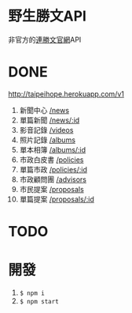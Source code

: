 # 野生勝文API

非官方的[連勝文官網](http://taipeihope.tw/)API

# DONE

http://taipeihope.herokuapp.com/v1

1. 新聞中心 [/news](http://taipeihope.herokuapp.com/v1/news)
2. 單篇新聞 [/news/:id](http://taipeihope.herokuapp.com/v1/news/59)
3. 影音記錄 [/videos](http://taipeihope.herokuapp.com/v1/videos)
4. 照片記錄 [/albums](http://taipeihope.herokuapp.com/v1/albums)
5. 單本相簿 [/albums/:id](http://taipeihope.herokuapp.com/v1/albums/set72157646850190108)
6. 市政白皮書 [/policies](http://taipeihope.herokuapp.com/v1/policies)
7. 單篇市政 [/policies/:id](http://taipeihope.herokuapp.com/v1/policies/286)
8. 市政顧問團 [/advisors](http://taipeihope.herokuapp.com/v1/advisors)
9. 市民提案 [/proposals](http://taipeihope.herokuapp.com/v1/proposals)
10. 單篇提案 [/proposals/:id](http://taipeihope.herokuapp.com/v1/proposals/106)

# TODO


# 開發

1. `$ npm i`
2. `$ npm start`